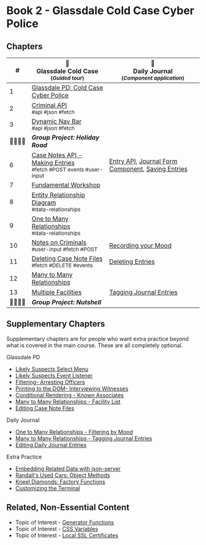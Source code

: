 # Book 2 - Glassdale Cold Case Cyber Police

## Chapters

| #  | 🚓 <br/> Glassdale Cold Case <br/> <sub>(_Guided tour_)</sub> | 📔 <br/> Daily Journal <br/> <sub>(_Component application_)</sub> |
|--|--|--|
| 1 | [Glassdale PD: Cold Case Cyber Police](./chapters/GLASSDALE_PD_INTRO.md) |  |  | [Application Requirements & Layout](./chapters/TF_STRUCTURE_LAYOUT.md) |
| 2 | [Criminal API](./chapters/GLASSDALE_CRIMINAL_API.md) <br/> <sub style="font-size:0.85rem;">#api #json #fetch</sub> |  |  |  |
| 3 | [Dynamic Nav Bar](./chapters/GLASSDALE_CRIMINAL_API.md) <br/> <sub style="font-size:0.85rem;">#api #json #fetch</sub> |  |  |  |
| 👨‍👨‍👦‍👦 | **_Group Project: Holiday Road_** |  |  |  |
| 6 | [Case Notes API - Making Entries](./chapters/GLASSDALE_NOTES_API.md) <br/> <sub style="font-size:0.85rem;">#fetch #POST events #user-input</sub> | [Entry API](./chapters/DAILY_JOURNAL_FETCHING.md),  [Journal Form Component](./chapters/DAILY_JOURNAL_FORM_COMPONENT.md), [Saving Entries](./chapters/DAILY_JOURNAL_SAVING_ENTRIES.md) |
| 7 | [Fundamental Workshop](./chapters/EVENTS_WORKSHOP.md) |  |
| 8 | [Entity Relationship Diagram](./chapters/ERD.md) <br/> <sub style="font-size:0.85rem;">#data-relationships</sub> |  |  |
| 9 | [One to Many Relationships](./chapters/ONE_MANY.md) <br/> <sub style="font-size:0.85rem;">#data-relationships</sub> |  |  |
| 10 | [Notes on Criminals](./chapters/GLASSDALE_CRIMINAL_NOTES.md) <br/> <sub style="font-size:0.85rem;">#user-input #fetch #POST</sub> | [Recording your Mood](./chapters/DAILY_JOURNAL_MOOD.md) |  |  |
| 11 | [Deleting Case Note Files](./chapters/GLASSDALE_DELETE_NOTES.md) <br/> <sub style="font-size:0.85rem;">#fetch #DELETE #events</sub> | [Deleting Entries](./chapters/DAILY_JOURNAL_DELETING_ENTRIES.md) |   |
| 12 | [Many to Many Relationships](book-2-glassdale-pd/chapters/MANY_MANY.md) | | |
| 13 | [Multiple Facilities](./chapters/GLASSDALE_CRIMINAL_FACILITIES.md) |  [Tagging Journal Entries](./chapters/DAILY_JOURNAL_TAGS.md) | |
| 👨‍👨‍👦‍👦 | **_Group Project: Nutshell_** |  |  |  |

## Supplementary Chapters

Supplementary chapters are for people who want extra practice beyond what is covered in the main course. These are all completely optional.


Glassdale PD
* [Likely Suspects Select Menu](./chapters/GLASSDALE_CRIMINAL_HISTORY.md)
* [Likely Suspects Event Listener](./chapters/GLASSDALE_EVENT_HUB.md)
* [Filtering- Arresting Officers](./chapters/GLASSDALE_ARRESTING_OFFICERS.md)
* [Printing to the DOM- Interviewing Witnesses](./chapters/GLASSDALE_WITNESSES.md)
* [Conditional Rendering - Known Associates](./chapters/GLASSDALE_ALIBI.md)
* [Many to Many Relationships - Facility List](./chapters/GLASSDALE_FACILITY_LIST.md)
* [Editing Case Note Files](./chapters/GLASSDALE_EDIT_NOTES.md)

Daily Journal
* [One to Many Relationships - Filtering by Mood](./chapters/DAILY_JOURNAL_FILTERING_MOOD.md)
* [Many to Many Relationships - Tagging Journal Entries](./chapters/DAILY_JOURNAL_TAGS.md)
* [Editing Daily Journal Entries](./chapters/DAILY_JOURNAL_EDITING_ENTRIES.md)

Extra Practice
* [Embedding Related Data with json-server](./chapters/JS_JSON_SERVER_RELATIONSHIPS.md)
* [Randall's Used Cars: Object Methods](./chapters/JS_OBJECT_METHODS.md)
* [Kneel Diamonds: Factory Functions](./chapters/JS_FACTORY_FUNCTION.md)
* [Customizing the Terminal](./chapters/CLI_PERSONALIZATION.md)


## Related, Non-Essential Content

* Topic of Interest - [Generator Functions](./chapters/JS_GENERATOR_FUNCTION.md)
* Topic of Interest - [CSS Variables](./chapters/CSS_VARIABLES.md)
* Topic of Interest - [Local SSL Certificates](./chapters/LOCAL_CERTS.md)
